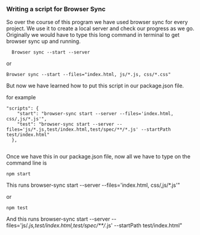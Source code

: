 ### Writing a script for Browser Sync

So over the course of this program we have used browser sync for every project. We use it to create a local server and check our
progress as we go. Originally we would have to type this long command in terminal to get browser sync up and running.


```
  Browser sync --start --server
```
or

```
Browser sync --start --files="index.html, js/*.js, css/*.css"
```

But now we have learned how to put this script in our package.json file.

for example

```
"scripts": {
    "start": "browser-sync start --server --files='index.html, css/,js/*.js'",
    "test": "browser-sync start --server --files='js/*.js,test/index.html,test/spec/**/*.js' --startPath test/index.html"
  },
  
```

Once we have this in our package.json file, now all we have to type on the command line is

```
npm start
```
This runs browser-sync start --server --files='index.html, css/,js/*.js'"

or

``` 
npm test
```
And this runs browser-sync start --server --files='js/*.js,test/index.html,test/spec/**/*.js' --startPath test/index.html"
